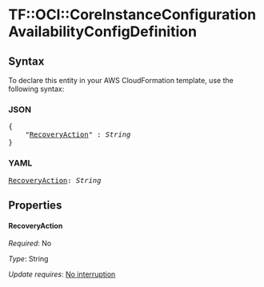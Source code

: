 # TF::OCI::CoreInstanceConfiguration AvailabilityConfigDefinition

## Syntax

To declare this entity in your AWS CloudFormation template, use the following syntax:

### JSON

<pre>
{
    "<a href="#recoveryaction" title="RecoveryAction">RecoveryAction</a>" : <i>String</i>
}
</pre>

### YAML

<pre>
<a href="#recoveryaction" title="RecoveryAction">RecoveryAction</a>: <i>String</i>
</pre>

## Properties

#### RecoveryAction

_Required_: No

_Type_: String

_Update requires_: [No interruption](https://docs.aws.amazon.com/AWSCloudFormation/latest/UserGuide/using-cfn-updating-stacks-update-behaviors.html#update-no-interrupt)

